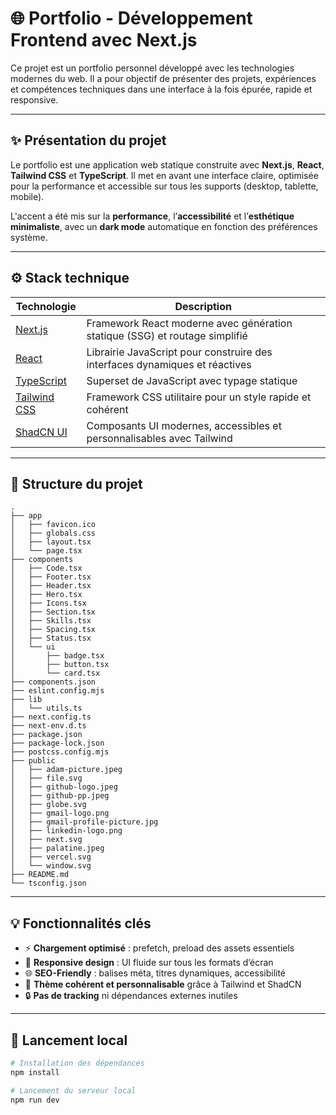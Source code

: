 # 🌐 Portfolio - Développement Frontend avec Next.js

Ce projet est un portfolio personnel développé avec les technologies modernes du web. Il a pour objectif de présenter des projets, expériences et compétences techniques dans une interface à la fois épurée, rapide et responsive.

---

## ✨ Présentation du projet

Le portfolio est une application web statique construite avec **Next.js**, **React**, **Tailwind CSS** et **TypeScript**. Il met en avant une interface claire, optimisée pour la performance et accessible sur tous les supports (desktop, tablette, mobile).

L'accent a été mis sur la **performance**, l’**accessibilité** et l’**esthétique minimaliste**, avec un **dark mode** automatique en fonction des préférences système.

---

## ⚙️ Stack technique

| Technologie                                  | Description                                                                 |
| -------------------------------------------- | --------------------------------------------------------------------------- |
| [Next.js](https://nextjs.org)                | Framework React moderne avec génération statique (SSG) et routage simplifié |
| [React](https://reactjs.org)                 | Librairie JavaScript pour construire des interfaces dynamiques et réactives |
| [TypeScript](https://www.typescriptlang.org) | Superset de JavaScript avec typage statique                                 |
| [Tailwind CSS](https://tailwindcss.com)      | Framework CSS utilitaire pour un style rapide et cohérent                   |
| [ShadCN UI](https://ui.shadcn.com)           | Composants UI modernes, accessibles et personnalisables avec Tailwind       |

---

## 🧱 Structure du projet

```
.
├── app
│   ├── favicon.ico
│   ├── globals.css
│   ├── layout.tsx
│   └── page.tsx
├── components
│   ├── Code.tsx
│   ├── Footer.tsx
│   ├── Header.tsx
│   ├── Hero.tsx
│   ├── Icons.tsx
│   ├── Section.tsx
│   ├── Skills.tsx
│   ├── Spacing.tsx
│   ├── Status.tsx
│   └── ui
│       ├── badge.tsx
│       ├── button.tsx
│       └── card.tsx
├── components.json
├── eslint.config.mjs
├── lib
│   └── utils.ts
├── next.config.ts
├── next-env.d.ts
├── package.json
├── package-lock.json
├── postcss.config.mjs
├── public
│   ├── adam-picture.jpeg
│   ├── file.svg
│   ├── github-logo.jpeg
│   ├── github-pp.jpeg
│   ├── globe.svg
│   ├── gmail-logo.png
│   ├── gmail-profile-picture.jpg
│   ├── linkedin-logo.png
│   ├── next.svg
│   ├── palatine.jpeg
│   ├── vercel.svg
│   └── window.svg
├── README.md
└── tsconfig.json
```

---

## 💡 Fonctionnalités clés

- ⚡ **Chargement optimisé** : prefetch, preload des assets essentiels
- 📱 **Responsive design** : UI fluide sur tous les formats d’écran
- 🌐 **SEO-Friendly** : balises méta, titres dynamiques, accessibilité
- 🎨 **Thème cohérent et personnalisable** grâce à Tailwind et ShadCN
- 🔒 **Pas de tracking** ni dépendances externes inutiles

---

## 🚀 Lancement local

```bash
# Installation des dépendances
npm install

# Lancement du serveur local
npm run dev
```
